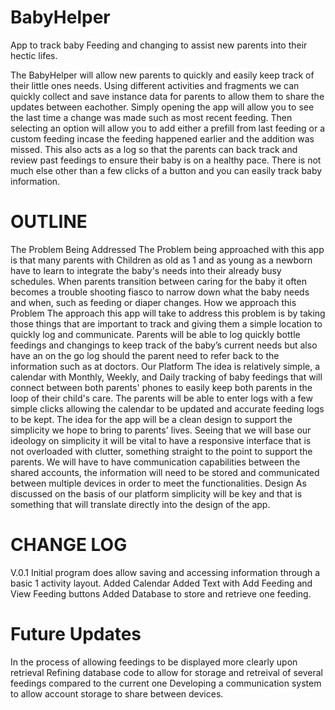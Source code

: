 # BabyHelper
App to track baby Feeding and changing to assist new parents into their hectic lifes.

The BabyHelper will allow new parents to quickly and easily keep track of their little ones needs. Using different activities and fragments we can quickly collect and save instance data for parents to allow them to share the updates between eachother.
Simply opening the app will allow you to see the last time a change was made such as most recent feeding.
Then selecting an option will allow you to add either a prefill from last feeding or a custom feeding incase the feeding happened earlier and the addition was missed.
This also acts as a log so that the parents can back track and review past feedings to ensure their baby is on a healthy pace.
There is not much else other than a few clicks of a button and you can easily track baby information.


# OUTLINE
The Problem Being Addressed
The Problem being approached with this app is that many parents with Children as old as 1 and as young as a newborn have to learn to integrate the baby's needs into their already busy schedules. When parents transition between caring for the baby it often becomes a trouble shooting fiasco to narrow down what the baby needs and when, such as feeding or diaper changes. 
How we approach this Problem
The approach this app will take to address this problem is by taking those things that are important to track and giving them a simple location to quickly log and communicate. Parents will be able to log quickly bottle feedings and changings to keep track of the baby’s current needs but also have an on the go log should the parent need to refer back to the information such as at doctors. 
Our Platform
The idea is relatively simple, a calendar with Monthly, Weekly, and Daily tracking of baby feedings that will connect between both parents' phones to easily keep both parents in the loop of their child's care. The parents will be able to enter logs with a few simple clicks allowing the calendar to be updated and accurate feeding logs to be kept. The idea for the app will be a clean design to support the simplicity we hope to bring to parents' lives.
Seeing that we will base our ideology on simplicity it will be vital to have a responsive interface that is not overloaded with clutter, something straight to the point to support the parents.
We will have to have communication capabilities between the shared accounts, the information will need to be stored and communicated between multiple devices in order to meet the functionalities.
Design
As discussed on the basis of our platform simplicity will be key and that is something that will translate directly into the design of the app.

# CHANGE LOG
V.0.1
Initial program does allow saving and accessing information through a basic 1 activity layout.
Added Calendar
Added Text with Add Feeding and View Feeding buttons
Added Database to store and retrieve one feeding.

# Future Updates
In the process of allowing feedings to be displayed more clearly upon retrieval
Refining database code to allow for storage and retreival of several feedings compared to the current one
Developing a communication system to allow account storage to share between devices.
